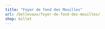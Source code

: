 ```yaml
---
title: "Foyer de fond des Mouilles"
url: /bellevaux/foyer-de-fond-des-mouilles/
shop: billet
---
```

